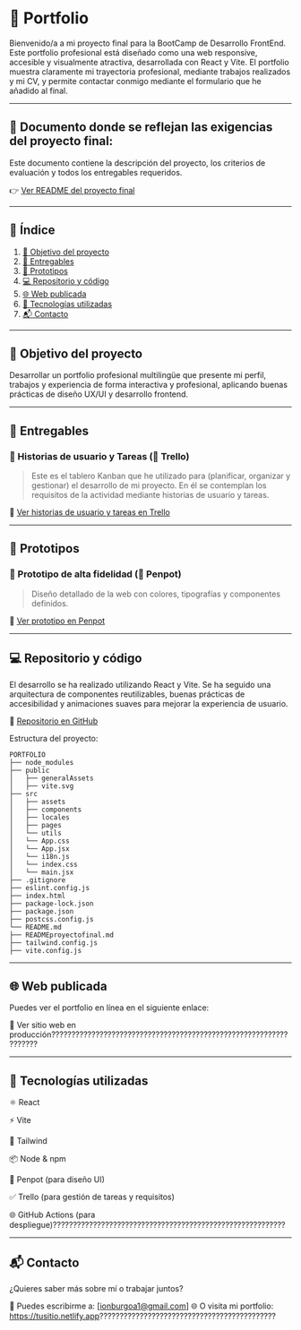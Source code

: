 # 🧠 Portfolio

Bienvenido/a a mi proyecto final para la BootCamp de Desarrollo FrontEnd. Este portfolio profesional está diseñado como una web responsive, accesible y visualmente atractiva, desarrollada con React y Vite. El portfolio muestra claramente mi trayectoria profesional, mediante trabajos realizados y mi CV, y permite contactar conmigo mediante el formulario que he añadido al final.

---

## 📄 Documento donde se reflejan las exigencias del proyecto final:

Este documento contiene la descripción del proyecto, los criterios de evaluación y todos los entregables requeridos.

👉 [Ver README del proyecto final](./READMEproyectofinal.md)

---

## 📌 Índice

1. [🎯 Objetivo del proyecto](#-objetivo-del-proyecto)
2. [🧾 Entregables](#-entregables)
3. [📐 Prototipos](#-prototipos)
4. [💻 Repositorio y código](#-repositorio-y-código)
5. [🌐 Web publicada](#-web-publicada)
6. [🚀 Tecnologías utilizadas](#-tecnologías-utilizadas)
7. [📬 Contacto](#-contacto)

---

## 🎯 Objetivo del proyecto

Desarrollar un portfolio profesional multilingüe que presente mi perfil, trabajos y experiencia de forma interactiva y profesional, aplicando buenas prácticas de diseño UX/UI y desarrollo frontend.

---

## 🧾 Entregables

### 🔸 Historias de usuario y Tareas (📍 Trello)

> Este es el tablero Kanban que he utilizado para (planificar, organizar y gestionar) el desarrollo de mi proyecto. En él se contemplan los requisitos de la actividad mediante historias de usuario y tareas.

📎 [Ver historias de usuario y tareas en Trello](https://trello.com/b/lMwkL6uA/portfolio)

---

## 📐 Prototipos

### 🎨 Prototipo de alta fidelidad (🎯 Penpot)

> Diseño detallado de la web con colores, tipografías y componentes definidos.

📎 [Ver prototipo en Penpot](https://design.penpot.app/#/view?file-id=76c3be65-dd38-80a3-8006-1542314655b4&page-id=1379938b-a15b-8002-8005-fa4d41e4a9f3&section=interactions&index=0&share-id=d27e272d-6b22-8014-8006-59a2d21b3c35)

---

## 💻 Repositorio y código

El desarrollo se ha realizado utilizando React y Vite. Se ha seguido una arquitectura de componentes reutilizables, buenas prácticas de accesibilidad y animaciones suaves para mejorar la experiencia de usuario.

📁 [Repositorio en GitHub](https://github.com/ionburetx/portfolio)

Estructura del proyecto:
```text
PORTFOLIO
├── node_modules
├── public
│   ├── generalAssets
│   ├── vite.svg
├── src
│   ├── assets
│   ├── components
│   ├── locales
│   ├── pages
│   └── utils
│   └── App.css
│   └── App.jsx
│   └── i18n.js
│   └── index.css
│   └── main.jsx
├── .gitignore
├── eslint.config.js
├── index.html
├── package-lock.json
├── package.json
├── postcss.config.js
└── README.md
├── READMEproyectofinal.md
├── tailwind.config.js
├── vite.config.js
```
---

## 🌐 Web publicada
Puedes ver el portfolio en línea en el siguiente enlace:

🔗 Ver sitio web en producción??????????????????????????????????????????????????????????????????

---

## 🚀 Tecnologías utilizadas
⚛️ React

⚡ Vite

🎨 Tailwind

📦 Node & npm

🧩 Penpot (para diseño UI)

✅ Trello (para gestión de tareas y requisitos)

🌐 GitHub Actions (para despliegue)??????????????????????????????????????????????????????????

---

## 📬 Contacto
¿Quieres saber más sobre mí o trabajar juntos?

📧 Puedes escribirme a: [ionburgoa1@gmail.com]
🌐 O visita mi portfolio: https://tusitio.netlify.app????????????????????????????????????????????

